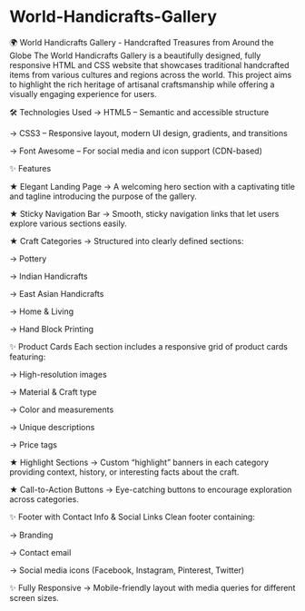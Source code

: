 # World-Handicrafts-Gallery
🌍 World Handicrafts Gallery - Handcrafted Treasures from Around the Globe
The World Handicrafts Gallery is a beautifully designed, fully responsive HTML and CSS website that showcases traditional handcrafted items from various cultures and regions across the world. This project aims to highlight the rich heritage of artisanal craftsmanship while offering a visually engaging experience for users.

🛠️ Technologies Used
→ HTML5 – Semantic and accessible structure

→ CSS3 – Responsive layout, modern UI design, gradients, and transitions

→ Font Awesome – For social media and icon support (CDN-based)

✨ Features

★ Elegant Landing Page
→ A welcoming hero section with a captivating title and tagline introducing the purpose of the gallery.

★ Sticky Navigation Bar
→ Smooth, sticky navigation links that let users explore various sections easily.

★ Craft Categories
→ Structured into clearly defined sections:

→ Pottery

→ Indian Handicrafts

→ East Asian Handicrafts

→ Home & Living

→ Hand Block Printing

✨ Product Cards
 Each section includes a responsive grid of product cards featuring:

→ High-resolution images

→ Material & Craft type

→ Color and measurements

→ Unique descriptions

→ Price tags

★ Highlight Sections
→ Custom “highlight” banners in each category providing context, history, or interesting facts about the craft.

★ Call-to-Action Buttons
→ Eye-catching buttons to encourage exploration across categories.

✨ Footer with Contact Info & Social Links
 Clean footer containing:

→ Branding

→ Contact email

→ Social media icons (Facebook, Instagram, Pinterest, Twitter)

✨ Fully Responsive
→ Mobile-friendly layout with media queries for different screen sizes.



